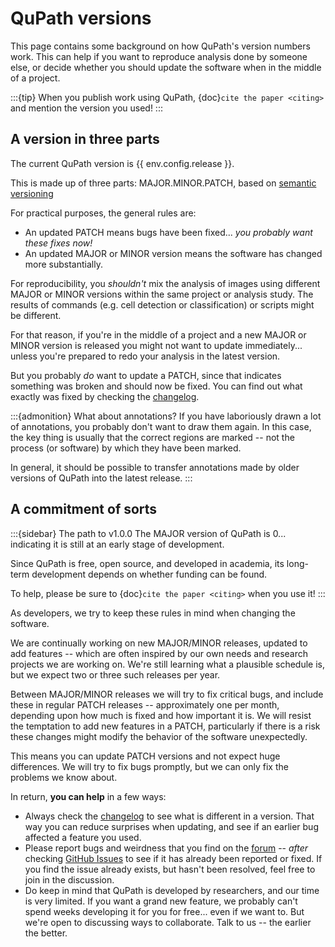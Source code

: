 # QuPath versions

This page contains some background on how QuPath's version numbers work.
This can help if you want to reproduce analysis done by someone else, or decide whether you should update the software when in the middle of a project.

:::{tip}
When you publish work using QuPath, {doc}`cite the paper <citing>` and mention the version you used!
:::

## A version in three parts

The current QuPath version is {{ env.config.release }}.

This is made up of three parts: MAJOR.MINOR.PATCH, based on [semantic versioning]

For practical purposes, the general rules are:

- An updated PATCH means bugs have been fixed... *you probably want these fixes now!*
- An updated MAJOR or MINOR version means the software has changed more substantially.

For reproducibility, you *shouldn't* mix the analysis of images using different MAJOR or MINOR versions within the same project or analysis study.
The results of commands (e.g. cell detection or classification) or scripts might be different.

For that reason, if you're in the middle of a project and a new MAJOR or MINOR version is released you might not want to update immediately... unless you're prepared to redo your analysis in the latest version.

But you probably *do* want to update a PATCH, since that indicates something was broken and should now be fixed.
You can find out what exactly was fixed by checking the [changelog].

:::{admonition} What about annotations?
If you have laboriously drawn a lot of annotations, you probably don't want to draw them again.
In this case, the key thing is usually that the correct regions are marked -- not the process (or software) by which they have been marked.

In general, it should be possible to transfer annotations made by older versions of QuPath into the latest release.
:::

## A commitment of sorts

:::{sidebar} The path to v1.0.0
The MAJOR version of QuPath is 0... indicating it is still at an early stage of development.

Since QuPath is free, open source, and developed in academia, its long-term development depends on whether funding can be found.

To help, please be sure to {doc}`cite the paper <citing>` when you use it!
:::

As developers, we try to keep these rules in mind when changing the software.

We are continually working on new MAJOR/MINOR releases, updated to add features -- which are often inspired by our own needs and research projects we are working on.
We're still learning what a plausible schedule is, but we expect two or three such releases per year.

Between MAJOR/MINOR releases we will try to fix critical bugs, and include these in regular PATCH releases -- approximately one per month, depending upon how much is fixed and how important it is.
We will resist the temptation to add new features in a PATCH, particularly if there is a risk these changes might modify the behavior of the software unexpectedly.

This means you can update PATCH versions and not expect huge differences.
We will try to fix bugs promptly, but we can only fix the problems we know about.

In return, **you can help** in a few ways:

- Always check the [changelog] to see what is different in a version. That way you can reduce surprises when updating, and see if an earlier bug affected a feature you used.
- Please report bugs and weirdness that you find on the [forum] -- *after* checking [GitHub Issues] to see if it has already been reported or fixed. If you find the issue already exists, but hasn't been resolved, feel free to join in the discussion.
- Do keep in mind that QuPath is developed by researchers, and our time is very limited. If you want a grand new feature, we probably can't spend weeks developing it for you for free... even if we want to. But we're open to discussing ways to collaborate. Talk to us -- the earlier the better.

[changelog]: https://github.com/qupath/qupath/blob/master/CHANGELOG.md
[forum]: http://forum.image.sc/tag/qupath
[github issues]: http://forum.image.sc/tag/qupath
[semantic versioning]: https://semver.org
